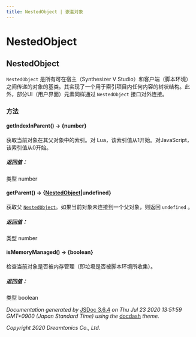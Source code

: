 ```yaml
---
title: NestedObject | 嵌套对象
---
```

# NestedObject

## NestedObject

`NestedObject` 是所有可在宿主（Synthesizer V Studio）和客户端（脚本环境）之间传递的对象的基类。其实现了一个用于索引项目内任何内容的树状结构。此外，部分UI（用户界面）元素同样通过 `NestedObject` 接口对外连接。

### 方法

#### getIndexInParent() → {number}

获取当前对象在其父对象中的索引。对 Lua，该索引值从1开始。对JavaScript，该索引值从0开始。

##### 返回值：

类型	number

#### getParent() → {[NestedObject](https://resource.dreamtonics.com/scripting/NestedObject.html)|undefined}

获取父 [`NestedObject`](https://resource.dreamtonics.com/scripting/NestedObject.html)。如果当前对象未连接到一个父对象，则返回 `undefined` 。

##### 返回值：

类型	number

#### isMemoryManaged() → {boolean}

检查当前对象是否被内存管理（即垃圾是否被脚本环境所收集）。

##### 返回值：

类型	boolean

*Documentation generated by* [JSDoc 3.6.4](https://github.com/jsdoc3/jsdoc) *on Thu Jul 23 2020 13:51:59 GMT+0900 (Japan Standard Time) using the* [docdash](https://github.com/clenemt/docdash) *theme.*

*Copyright 2020 Dreamtonics Co., Ltd.*